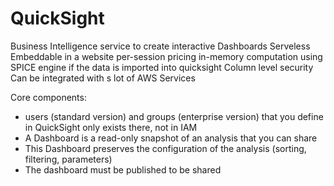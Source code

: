 
# QuickSight

Business Intelligence service to create interactive Dashboards
Serveless
Embeddable in a website
per-session pricing
in-memory computation using SPICE engine if the data is imported into quicksight
Column level security
Can be integrated with s lot of AWS Services

Core components:
- users (standard version) and groups (enterprise version) that you define in QuickSight only exists there, not in IAM
- A Dashboard is a read-only snapshot of an analysis that you can share
- This Dashboard preserves the configuration of the analysis (sorting, filtering, parameters)
- The dashboard must be published to be shared
